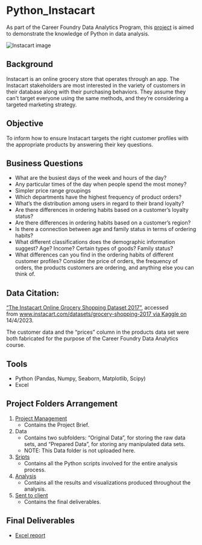 # Python_Instacart
As part of the Career Foundry Data Analytics Program, this [project](01%20Project%20Management/A4_Data_Project%20Brief.pdf) is aimed to demonstrate the knowledge of Python in data analysis.

![Instacart image](https://mostvaluedbusiness.com/wp-content/uploads/2023/01/Everything-You-Need-To-Know-About-Instacart-Detailed-Overview.jpg)

## Background
Instacart is an online grocery store that operates through an app. The Instacart stakeholders are most interested in the variety of customers in their database
along with their purchasing behaviors. They assume they can't target everyone using the same methods, and they’re considering a targeted marketing strategy.

## Objective
To inform how to ensure Instacart targets the right customer profiles with the appropriate products by answering their key questions. 

## Business Questions
- What are the busiest days of the week and hours of the day?
- Any particular times of the day when people spend the most money?
- Simpler price range groupings
- Which departments have the highest frequency of product orders?
- What’s the distribution among users in regard to their brand loyalty?
- Are there differences in ordering habits based on a customer’s loyalty status?
- Are there differences in ordering habits based on a customer’s region?
- Is there a connection between age and family status in terms of ordering habits?
- What different classifications does the demographic information suggest? Age? Income? Certain types of goods? Family status?
- What differences can you find in the ordering habits of different customer profiles? Consider the price of orders, the frequency of orders, the products customers are ordering, and anything else you can think of.

## Data Citation:
[“The Instacart Online Grocery Shopping Dataset 2017”](https://www.kaggle.com/datasets/psparks/instacart-market-basket-analysis), accessed from www.instacart.com/datasets/grocery-shopping-2017 via Kaggle on 14/4/2023.

The customer data and the “prices” column in the products data set were both fabricated for the purpose of the Career Foundry Data Analytics course. 

## Tools
- Python (Pandas, Numpy, Seaborn, Matplotlib, Scipy)
- Excel

## Project Folders Arrangement
1. [Project Management](01%20Project%20Management)
   - Contains the Project Brief. 
2. Data
   - Contains two subfolders: “Original Data”, for storing the raw data sets, and “Prepared Data”, for storing any manipulated data sets. 
   - NOTE: This Data folder is not uploaded here. 
3. [Sripts](03%20Scripts)
   - Contains all the Python scripts involved for the entire analysis process. 
4. [Analysis](04%20Analysis)
   - Contains all the results and visualizations produced throughout the analysis. 
5. [Sent to client](05%20Sent%20to%20Client)
   - Contains the final deliverables. 

## Final Deliverables
- [Excel report](05%20Sent%20to%20Client/Final_report.xlsx)
